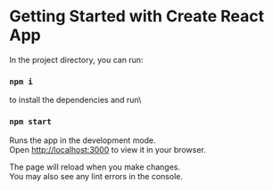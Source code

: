 # Getting Started with Create React App

In the project directory, you can run:

### `npm i` 

to install the dependencies and run\

### `npm start`

Runs the app in the development mode.\
Open [http://localhost:3000](http://localhost:3000) to view it in your browser.

The page will reload when you make changes.\
You may also see any lint errors in the console.
